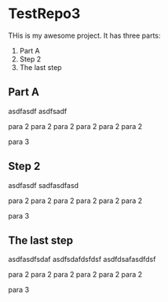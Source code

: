 # TestRepo3

THis is my awesome project.  It has three parts:

1.  Part A
2.  Step 2
3.  The last step

## Part A
asdfasdf
asdfsadf

para 2 para 2 para 2 para 2 para 2 para 2   

para 3


## Step 2
asdfasdf
sadfasdfasd

para 2 para 2 para 2 para 2 para 2 para 2   

para 3


## The last step
asdfasdfsdaf
asdfsdafdsfdsf
asdfdsafasdfdsf

para 2 para 2 para 2 para 2 para 2 para 2   

para 3
